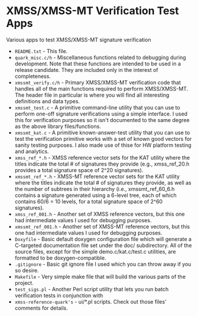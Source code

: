 # XMSS/XMSS-MT Verification Test Apps
Various apps to test XMSS/XMSS-MT signature verification

* ```README.txt``` - This file.
* ```quark_misc.c/h``` - Miscellaneous functions related to debugging during
development.  Note that these functions are intended to be used in a release candidate.  They are included only
in the interest of completeness.
* ```xmssmt_verify.c/h``` - Primary XMSS/XMSS-MT verification code that handles all of
the main functions required to perform XMSS/XMSS-MT.  The header file in particular is where you will find all interesting
definitions and data types.
* ```xmssmt_test.c``` - A primitive command-line utility that you can use to
perform one-off signature verifications using a simple interface. I used this for verification purposes so it isn't documented
to the same degree as the above library files/functions.
* ```xmssmt_kat.c``` - A primitive known-answer-test utility that you can use to
test the verification primitive works with a set of known
good vectors for sanity testing purposes.  I also made use
of thise for HW platform testing and analytics.
* ```xmss_ref_*.h``` - XMSS reference vector sets for the KAT utility where the
titles indicate the total # of signatures they provide
(e.g., xmss_ref_20.h provides a total signature space of
2^20 signatures).
* ```xmssmt_ref_*.h``` - XMSS-MT reference vector sets for the KAT utility where the
titles indicate the total # of signatures they provide, as well as the number of subtrees in their hierarchy (i.e.,
xmssmt_ref_60_6.h contains a signature generated using a 6-level tree, each of which contains 60/6 = 10 levels,
for a total signature space of 2^60 signatures).
* ```xmss_ref_001.h``` - Another set of XMSS reference vectors, but this one had
intermediate values I used for debugging purposes.
* ```xmssmt_ref_001.h``` - Another set of XMSS-MT reference vectors, but this one had
intermediate values I used for debugging purposes.
* ```Doxyfile``` - Basic default doxygen configuration file which will
generate a C-targeted documentation file set under the doc/ subdirectory.  All of the source files, except for
the simple demo.c/kat.c/test.c utilities, are formatted to be doxygen-compatible.
* ```.gitignore``` - Basic git ignore file I used which you can throw away if
you so desire.
* ```Makefile``` - Very simple make file that will build the various parts
of the project.
* ```test_sigs.pl``` - Another Perl script utility that
lets you run batch verification tests in conjunction with
* ```xmss-reference-quark's``` - ui/*.pl scripts.  Check out those files' comments for details.

